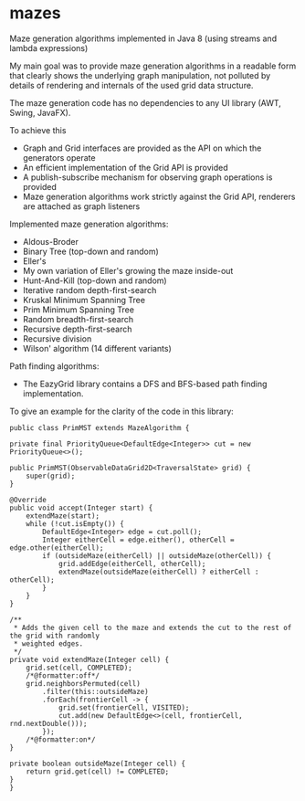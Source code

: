 # mazes

Maze generation algorithms implemented in Java 8 (using streams and lambda expressions)

My main goal was to provide maze generation algorithms in a readable form that clearly shows the
underlying graph manipulation, not polluted by details of rendering and internals of the used grid
data structure.

The maze generation code has no dependencies to any UI library (AWT, Swing, JavaFX).

To achieve this
- Graph and Grid interfaces are provided as the API on which the generators operate
- An efficient implementation of the Grid API is provided
- A publish-subscribe mechanism for observing graph operations is provided
- Maze generation algorithms work strictly against the Grid API, renderers are attached as graph
listeners

Implemented maze generation algorithms:

- Aldous-Broder
- Binary Tree (top-down and random)
- Eller's
- My own variation of Eller's growing the maze inside-out
- Hunt-And-Kill (top-down and random)
- Iterative random depth-first-search
- Kruskal Minimum Spanning Tree
- Prim Minimum Spanning Tree
- Random breadth-first-search
- Recursive depth-first-search
- Recursive division
- Wilson' algorithm (14 different variants)

Path finding algorithms:
- The EazyGrid library contains a DFS and BFS-based path finding implementation.


To give an example for the clarity of the code in this library:

    public class PrimMST extends MazeAlgorithm {

	private final PriorityQueue<DefaultEdge<Integer>> cut = new PriorityQueue<>();

	public PrimMST(ObservableDataGrid2D<TraversalState> grid) {
		super(grid);
	}

	@Override
	public void accept(Integer start) {
		extendMaze(start);
		while (!cut.isEmpty()) {
			DefaultEdge<Integer> edge = cut.poll();
			Integer eitherCell = edge.either(), otherCell = edge.other(eitherCell);
			if (outsideMaze(eitherCell) || outsideMaze(otherCell)) {
				grid.addEdge(eitherCell, otherCell);
				extendMaze(outsideMaze(eitherCell) ? eitherCell : otherCell);
			}
		}
	}

	/**
	 * Adds the given cell to the maze and extends the cut to the rest of the grid with randomly
	 * weighted edges.
	 */
	private void extendMaze(Integer cell) {
		grid.set(cell, COMPLETED);
		/*@formatter:off*/
		grid.neighborsPermuted(cell)
			.filter(this::outsideMaze)
			.forEach(frontierCell -> {
				grid.set(frontierCell, VISITED);
				cut.add(new DefaultEdge<>(cell, frontierCell, rnd.nextDouble()));
			});
		/*@formatter:on*/
	}

	private boolean outsideMaze(Integer cell) {
		return grid.get(cell) != COMPLETED;
	}
    }


